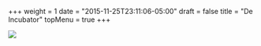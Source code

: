 +++
weight = 1
date = "2015-11-25T23:11:06-05:00"
draft = false
title = "De Incubator"
topMenu = true
+++

<img src="http://i.imgur.com/dXpi2IS.png" align="middle">
